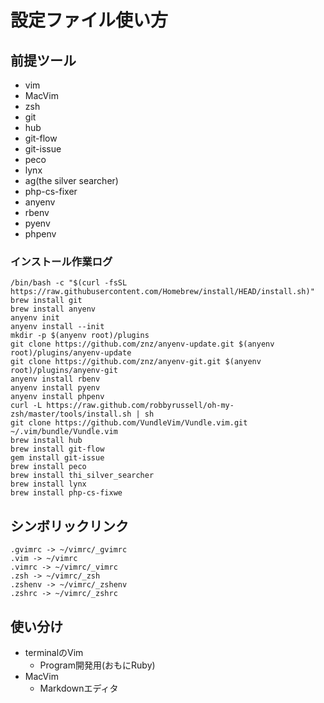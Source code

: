 # 設定ファイル使い方

## 前提ツール
- vim
- MacVim
- zsh
- git
- hub
- git-flow
- git-issue
- peco
- lynx
- ag(the silver searcher)
- php-cs-fixer
- anyenv
- rbenv
- pyenv
- phpenv

### インストール作業ログ
```
/bin/bash -c "$(curl -fsSL https://raw.githubusercontent.com/Homebrew/install/HEAD/install.sh)"
brew install git
brew install anyenv
anyenv init
anyenv install --init
mkdir -p $(anyenv root)/plugins
git clone https://github.com/znz/anyenv-update.git $(anyenv root)/plugins/anyenv-update
git clone https://github.com/znz/anyenv-git.git $(anyenv root)/plugins/anyenv-git
anyenv install rbenv
anyenv install pyenv
anyenv install phpenv
curl -L https://raw.github.com/robbyrussell/oh-my-zsh/master/tools/install.sh | sh
git clone https://github.com/VundleVim/Vundle.vim.git ~/.vim/bundle/Vundle.vim
brew install hub
brew install git-flow
gem install git-issue
brew install peco
brew install thi_silver_searcher
brew install lynx
brew install php-cs-fixwe
```

## シンボリックリンク
```
.gvimrc -> ~/vimrc/_gvimrc
.vim -> ~/vimrc
.vimrc -> ~/vimrc/_vimrc
.zsh -> ~/vimrc/_zsh
.zshenv -> ~/vimrc/_zshenv
.zshrc -> ~/vimrc/_zshrc
```

## 使い分け
- terminalのVim
  - Program開発用(おもにRuby)
- MacVim
  - Markdownエディタ
